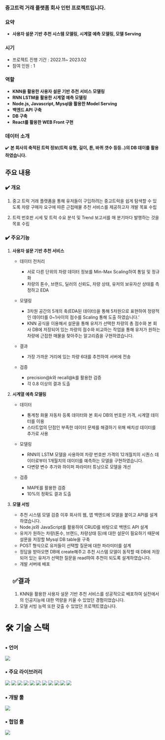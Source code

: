 ### 중고트럭 거래 플랫폼 회사 인턴 프로젝트입니다.


### **요약**

- **사용자 설문 기반** **추천 시스템 모델링, 시계열 예측 모델링, 모델 Serving**
    
    

### **시기**

- 프로젝트 진행 기간 : 2022.11~ 2023.02
- 참여 인원 : 1

### **역할**

- **KNN을 활용한 사용자 설문 기반 추천 서비스 모델링**
- **RNN LSTM을 활용한 시계열 예측 모델링**
- **Node.js, Javascript, Mysql을 활용한 Model Serving**
- **백엔드 API 구축**
- **DB 구축**
- **React를 활용한 WEB Front 구현**

### 데이터 소개

✔️ **본 회사의 축적된 트럭 정보(트럭 유형, 길이, 톤, 바퀴 갯수 등등..)의 DB 데이를 활용하였습니다.**

## 주요 내용

### ✔️ 개요

1. 중고 트럭 거래 플랫폼을 통해 유저들이 구입하려는 중고트럭을 쉽게 탐색할 수 있도록 차량 구매자 요구에 따른 근접매물 추천 서비스를 제공하고자 개발 목표 수립

1. 트럭 번호판 시세 및 트럭 수요 분석 및 Trend 보고서를 매 분기마다 발행하는 것을 목표 수립

### ✔️ 주요기능

1. **사용자 설문 기반 추천 서비스**
    - 데이터 전처리
        - 서로 다른 단위의 차량 데이터 정보를 Min-Max Scaling하여 통일 및 정규화
        - 차량의 톤수, 브랜드, 딜러의 신뢰도, 차량 상태, 유저의 보유자산 상태를 측정하고 EDA
        
    - 모델링
        - 3차원 공간의 5개의 축(EDA된 데이터)을 통해 5차원으로 표현하여 정량적인 데이터를 0~1사이의 점수를 Scaling 통해 도출 하였습니다.’
        - KNN 공식을 이용해서 설문을 통해 유저가 선택한 차량의 총 점수와 본 회사 DB에 저장되어 있는 차량의 점수와 비교하는 작업을 통해 유저가 원하는 차량에 근접한 매물을 찾아주는 알고리즘을 구현하였습니다.
        
    - 결과
        - 가장 가까운 거리에 있는 차량 6대를 추천하여 서버에 전송
        
    - 검증
        - precision@k와 recall@k를 활용한 검증
        - 각 0.8 이상의 결과 도출
        
2. **시계열 예측 모델링**
    - 데이터
        - 통계청 화물 자동차 등록 데이터와 본 회사 DB의 번호판 가격, 시계열 데이터를 이용
        - 스타트업의 단점인 부족한 데이터 문제를 해결하기 위해 배치성 데이터를 추가로 사용
        
    - 모델링
        - RNN의 LSTM 모델을 사용하여 차량 번호판 가격의 12개월치의 시퀀스 데이터로부터 1개월치의 데이터를 예측하는 모델을 구현하였습니다.
        - 다변량 변수 추가와 하이퍼 파라미터 튜닝으로 모델을 개선
        
    - 검증
        - MAPE를 활용한 검증
        - 10%의 정확도 결과 도출
        
3. **모델 서빙**
    - 추천 시스템 모델 검증 이후 회사의 웹, 앱 백엔드에 모델을 붙이고 API를 설계하였습니다.
    - Node.js와 JavaScript를 활용하여 CRUD를 바탕으로 백엔드 API 설계
    - 유저가 원하는 차량(톤수, 브랜드, 차량상태 등)에 대한 설문이 필요하기 때문에 설문을 저장할  Mysql DB table을 구축
    - POST 형식으로 유저들이 선택할 질문에 대한 파라미터를 설계
    - 정답을 받아오면 DB에 create해주고 추천 시스템 모델이 동작할 때 DB에 저장되어 있는 유저가 선택한 질문을 read하여 추천이 되도록 설계하였습니다.
    - 개발 서버에 배포
    
    ## ✅결과
    
    1. KNN을 활용한 사용자 설문 기반 추천 서비스를 성공적으로 배포하여 실전에서의 인공지능에 대한 역량을 키울 수 있었던 경험이었습니다.
    2. 모델 서빙 능력 또한 갖출 수 있었던 프로젝트였습니다.

# 🛠 기술 스택

### ▪ 언어
<img src="https://img.shields.io/badge/python-3776AB?style=for-the-badge&logo=python&logoColor=white">

### ▪ 주요 라이브러리
<img src="https://img.shields.io/badge/scikit learn-F7931E?style=for-the-badge&logo=scikit learn&logoColor=white"> <img src="https://img.shields.io/badge/pandas-150458?style=for-the-badge&logo=pandas&logoColor=white">
<img src="https://img.shields.io/badge/numpy-013243?style=for-the-badge&logo=numpy&logoColor=white"> <img src="https://img.shields.io/badge/KNN-99CC00?style=for-the-badge&logo=KNN&logoColor=white"> <img src="https://img.shields.io/badge/matplotlib-0058CC?style=for-the-badge&logo=matplotlib&logoColor=white"> <img src="https://img.shields.io/badge/RNN-FF4F8B?style=for-the-badge&logo=RNN&logoColor=white">
<img src="https://img.shields.io/badge/LSTM-FF0000?style=for-the-badge&logo=LSTM&logoColor=white"> <img src="https://img.shields.io/badge/JavaScript-7FADF2?style=for-the-badge&logo=JavaScript&logoColor=white"> <img src="https://img.shields.io/badge/NodeJS-7FADF2?style=for-the-badge&logo=NodeJS&logoColor=white"> <img src="https://img.shields.io/badge/MySQL-7FADF2?style=for-the-badge&logo=MySQL&logoColor=white"> <img src="https://img.shields.io/badge/React-7FADF2?style=for-the-badge&logo=React&logoColor=white">

### ▪ 개발 툴
<img src="https://img.shields.io/badge/VS code-2F80ED?style=for-the-badge&logo=VS code&logoColor=white">

### ▪ 협업 툴
<img src="https://img.shields.io/badge/Github-181717?style=for-the-badge&logo=Github&logoColor=white">
